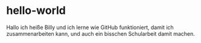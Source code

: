 # hello-world


Hallo ich heiße Billy und ich lerne wie GitHub funktioniert, 
damit ich zusammenarbeiten kann, und auch ein bisschen Schularbeit damit machen.
